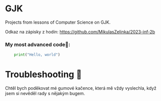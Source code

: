 # GJK
Projects from lessons of Computer Science on GJK.

Odkaz na zápisky z hodin:
https://github.com/MikulasZelinka/2023-inf-2b

### My most advanced code🤣: 

```python
	print("Hello, world")
```



# Troubleshooting :duck: #
Chtěl bych poděkovat mé gumové kačence, která mě vždy vyslechla, když jsem si nevěděl rady s nějakým bugem.


